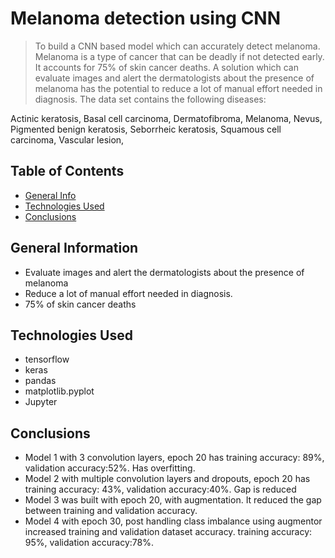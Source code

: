 # Melanoma detection using CNN
> To build a CNN based model which can accurately detect melanoma. Melanoma is a type of cancer that can be deadly if not detected early. It accounts for 75% of skin cancer deaths. A solution which can evaluate images and alert the dermatologists about the presence of melanoma has the potential to reduce a lot of manual effort needed in diagnosis.
> The data set contains the following diseases:

Actinic keratosis, 
Basal cell carcinoma, 
Dermatofibroma,
Melanoma,
Nevus,
Pigmented benign keratosis,
Seborrheic keratosis,
Squamous cell carcinoma,
Vascular lesion,


## Table of Contents
* [General Info](#general-information)
* [Technologies Used](#technologies-used)
* [Conclusions](#conclusions)



## General Information
- Evaluate images and alert the dermatologists about the presence of melanoma
- Reduce a lot of manual effort needed in diagnosis.
- 75% of skin cancer deaths


## Technologies Used
- tensorflow 
- keras
- pandas
- matplotlib.pyplot
- Jupyter

## Conclusions
- Model 1 with 3 convolution layers, epoch 20 has training accuracy: 89%, validation accuracy:52%. Has overfitting.
- Model 2 with multiple convolution layers and dropouts, epoch 20 has training accuracy: 43%, validation accuracy:40%. Gap is reduced 
- Model 3 was built with epoch 20, with augmentation. It reduced the gap between training and validation accuracy.
- Model 4 with epoch 30, post handling class imbalance using augmentor increased training and validation dataset accuracy. training accuracy: 95%, validation accuracy:78%. 
